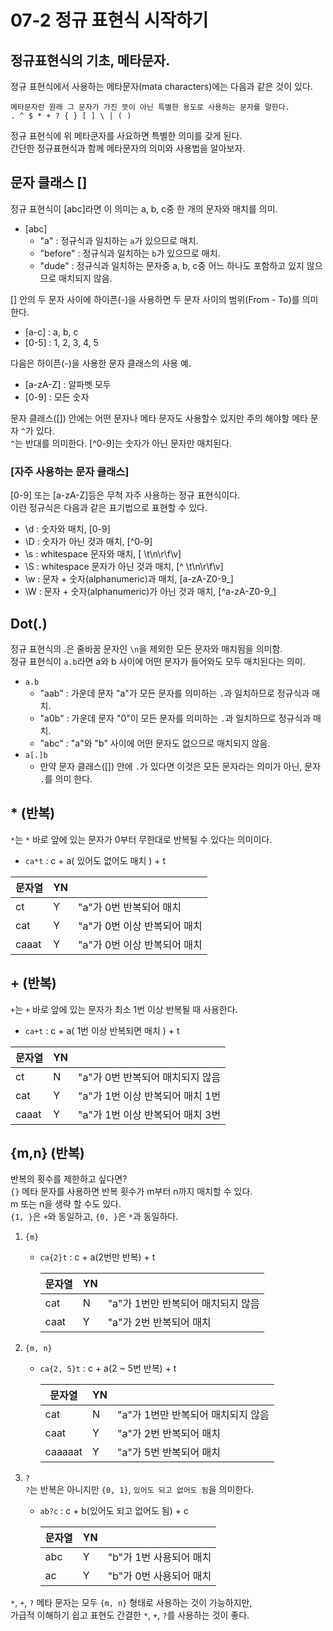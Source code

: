 # 07-2 정규 표현식 시작하기
## 정규표현식의 기초, 메타문자.
정규 표현식에서 사용하는 메타문자(mata characters)에는 다음과 같은 것이 있다.
```
메타문자란 원래 그 문자가 가진 뜻이 아닌 특별한 용도로 사용하는 문자를 말한다.
. ^ $ * + ? { } [ ] \ | ( )
```
정규 표현식에 위 메타쿤자를 사요하면 특별한 의미를 갖게 된다.  
간단한 정규표현식과 함께 메타문자의 의미와 사용법을 알아보자.  

## 문자 클래스 []
정규 표현식이 [abc]라면 이 의미는 a, b, c중 한 개의 문자와 매치를 의미.
- [abc]
  - "a" : 정규식과 일치하는 `a`가 있으므로 매치.
  - "before" : 정규식과 일치하는 `b`가 있으므로 매치.
  - "dude"  : 정규식과 일치하는 문자중 a, b, c중 어느 하나도 포함하고 있지 않으므로 매치되지 않음.
  
[] 안의 두 문자 사이에 하이픈(-)을 사용하면 두 문자 사이의 범위(From - To)를 의미한다.  
- [a-c] : a, b, c
- [0-5] : 1, 2, 3, 4, 5
  
다음은 하이픈(-)을 사용한 문자 클래스의 사용 예.
- [a-zA-Z] : 알파벳 모두
- [0-9] : 모든 숫자
  
문자 클래스([]) 안에는 어떤 문자나 메타 문자도 사용할수 있지만 주의 해야할 메타 문자 `^`가 있다.  
`^`는 반대를 의미한다. [^0-9]는 숫자가 아닌 문자만 매치된다.

### [자주 사용하는 문자 클래스]
[0-9] 또는 [a-zA-Z]등은 무척 자주 사용하는 정규 표현식이다.  
이런 정규식은 다음과 같은 표기법으로 표현할 수 있다.
- \d : 숫자와 매치, [0-9]
- \D : 숫자가 아닌 것과 매치, [^0-9]
- \s : whitespace 문자와 매치, [ \t\n\r\f\v]
- \S : whitespace 문자가 아닌 것과 매치, [^ \t\n\r\f\v]
- \w : 문자 + 숫자(alphanumeric)과 매치, [a-zA-Z0-9_]
- \W : 문자 + 숫자(alphanumeric)가 아닌 것과 매치, [^a-zA-Z0-9_]

## Dot(.)
정규 표현식의 .은 줄바꿈 문자인 `\n`을 제외한 모든 문자와 매치됨을 의미함.  
정규 표현식이 `a.b`라면 a와 b 사이에 어떤 문자가 들어와도 모두 매치된다는 의미.  
- `a.b`
  - "aab" : 가운데 문자 "a"가 모든 문자를 의미하는 `.`과 일치하므로 정규식과 매치.
  - "a0b" : 가운데 문자 "0"이 모든 문자를 의미하는 `.`과 일치하므로 정규식과 매치.
  - "abc" : "a"와 "b" 사이에 어떤 문자도 없으므로 매치되지 않음.
- `a[.]b`
  - 만약 문자 클래스([]) 안에 `.`가 있다면 이것은 모든 문자라는 의미가 아닌, 문자 `.`를 의미 한다.

## * (반복)

`*`는 `*` 바로 앞에 있는 문자가 0부터 무한대로 반복될 수 있다는 의미이다.  
- `ca*t` : c + a( 있어도 없어도 매치 ) + t
  
|  문자열  | YN ||
|--------|----|----|
|  ct    | Y  |  "a"가 0번 반복되어 매치     |
|  cat   | Y  |  "a"가 0번 이상 반복되어 매치 |
| caaat  | Y  |  "a"가 0번 이상 반복되어 매치 |
  
## + (반복)
`+`는 `+` 바로 앞에 있는 문자가 최소 1번 이상 반복될 때 사용한다.  
- `ca+t` : c + a( 1번 이상 반복되면 매치 ) + t

|  문자열  | YN ||
|--------|----|----|
|  ct    | N  |  "a"가 0번 반복되어 매치되지 않음 |
|  cat   | Y  |  "a"가 1번 이상 반복되어 매치 1번 |
| caaat  | Y  |  "a"가 1번 이상 반복되어 매치 3번 |

## {m,n} (반복)
반복의 횟수를 제한하고 싶다면?  
`{}` 메타 문자를 사용하면 반복 횟수가 m부터 n까지 매치할 수 있다.  
m 또는 n을 생략 할 수도 있다.  
`{1, }`은 `+`와 동일하고, `{0, }`은 `*`과 동일하다.  
  
1. `{m}`  
    - `ca{2}t` : c + a(2번만 반복) + t  
  
      |  문자열  | YN ||
      |--------|----|----|
      |  cat   | N  |  "a"가 1번만 반복되어 매치되지 않음 |
      |  caat  | Y  |  "a"가 2번 반복되어 매치 |
  
2. `{m, n}`  
    - `ca{2, 5}t` : c + a(2 ~ 5번 반복) + t  
    
      |  문자열  | YN ||
      |--------|----|----|
      |  cat   | N  |  "a"가 1번만 반복되어 매치되지 않음 |
      |  caat  | Y  |  "a"가 2번 반복되어 매치 |
      |caaaaat | Y  |  "a"가 5번 반복되어 매치 |
    
3. `?`  
    `?`는 반복은 아니지만 `{0, 1}`, `있어도 되고 없어도 됨`을 의미한다.
    - `ab?c` : c + b(있어도 되고 없어도 됨) + c
    
      |  문자열  | YN ||
      |--------|----|----|
      |  abc   | Y  |  "b"가 1번 사용되어 매치 |
      |  ac    | Y  |  "b"가 0번 사용되어 매치 |


`*`, `+`, `?` 메타 문자는 모두 `{m, n}` 형태로 사용하는 것이 가능하지만,  
가급적 이해하기 쉽고 표현도 간결한 `*`, `+`, `?`를 사용하는 것이 좋다.